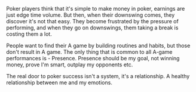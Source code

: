 
Poker players think that it's simple to make money in poker, earnings are just edge time volume.
But then, when their downswing comes, they discover it's not that easy. They become frustrated by the pressure of performing, and when they go on downswings, them taking a break is costing them a lot. 

People want to find their A game by building routines and habits, but those don't result in A game. The only thing that is common to all A-game performances is - Presence. 
Presence should be my goal, not winning money, prove I'm smart, outplay my opponents etc.


The real door to poker success isn't a system, it's a relationship.
A healthy relationship between me and my emotions.